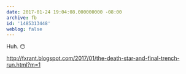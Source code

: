 ```yaml
---
date: 2017-01-24 19:04:08.000000000 -08:00
archive: fb
id: '1485313448'
weblog: false
---
```


Huh. 😶

http://fxrant.blogspot.com/2017/01/the-death-star-and-final-trench-run.html?m=1
